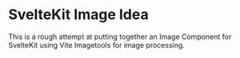 # SvelteKit Image Idea

This is a rough attempt at putting together an Image Component for SvelteKit using Vite Imagetools for image processing.
